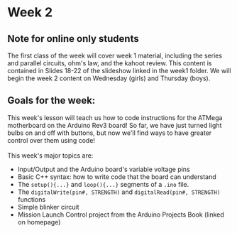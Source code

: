 # Week 2

## Note for online only students
The first class of the week will cover week 1 material, including the series and parallel circuits, ohm's law, and the kahoot review. This content is contained in Slides 18-22 of the slideshow linked in the week1 folder. We will begin the week 2 content on Wednesday (girls) and Thursday (boys).

## Goals for the week:
This week's lesson will teach us how to code instructions for the ATMega motherboard on the Arduino Rev3 board! So far, we have just turned light bulbs on and off with buttons, but now we'll find ways to have greater control over them using code!<br><br>This week's major topics are:
<ul>
  <li>Input/Output and the Arduino board's variable voltage pins</li>
  <li>Basic C++ syntax: how to write code that the board can understand</li>
  <li>The <code>setup(){...}</code> and <code>loop(){...}</code> segments of a <code>.ino</code> file.</li>
  <li>The <code>digitalWrite(pin#, STRENGTH)</code> and <code>digitalRead(pin#, STRENGTH)</code> functions</li>
  <li>Simple blinker circuit</li>
  <li>Mission Launch Control project from the Arduino Projects Book (linked on homepage)</li>
</ul>
